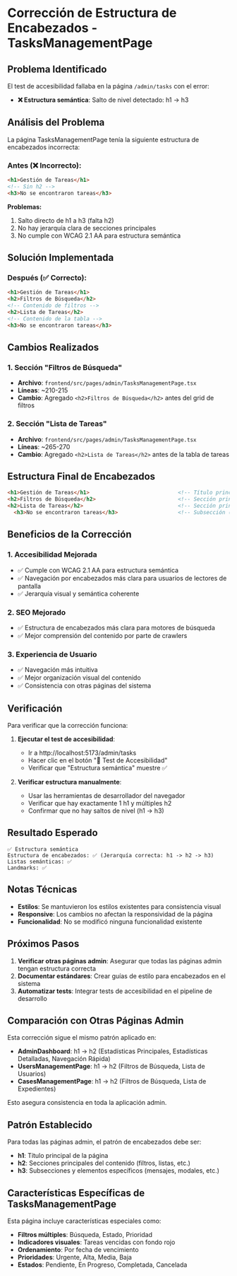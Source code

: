 # Corrección de Estructura de Encabezados - TasksManagementPage

## Problema Identificado

El test de accesibilidad fallaba en la página `/admin/tasks` con el error:
- **❌ Estructura semántica**: Salto de nivel detectado: h1 -> h3

## Análisis del Problema

La página TasksManagementPage tenía la siguiente estructura de encabezados incorrecta:

### Antes (❌ Incorrecto):
```html
<h1>Gestión de Tareas</h1>
<!-- Sin h2 -->
<h3>No se encontraron tareas</h3>
```

**Problemas:**
1. Salto directo de h1 a h3 (falta h2)
2. No hay jerarquía clara de secciones principales
3. No cumple con WCAG 2.1 AA para estructura semántica

## Solución Implementada

### Después (✅ Correcto):
```html
<h1>Gestión de Tareas</h1>
<h2>Filtros de Búsqueda</h2>
<!-- Contenido de filtros -->
<h2>Lista de Tareas</h2>
<!-- Contenido de la tabla -->
<h3>No se encontraron tareas</h3>
```

## Cambios Realizados

### 1. Sección "Filtros de Búsqueda"
- **Archivo**: `frontend/src/pages/admin/TasksManagementPage.tsx`
- **Líneas**: ~210-215
- **Cambio**: Agregado `<h2>Filtros de Búsqueda</h2>` antes del grid de filtros

### 2. Sección "Lista de Tareas"
- **Archivo**: `frontend/src/pages/admin/TasksManagementPage.tsx`
- **Líneas**: ~265-270
- **Cambio**: Agregado `<h2>Lista de Tareas</h2>` antes de la tabla de tareas

## Estructura Final de Encabezados

```html
<h1>Gestión de Tareas</h1>                            <!-- Título principal -->
<h2>Filtros de Búsqueda</h2>                          <!-- Sección principal 1 -->
<h2>Lista de Tareas</h2>                              <!-- Sección principal 2 -->
  <h3>No se encontraron tareas</h3>                   <!-- Subsección (mensaje) -->
```

## Beneficios de la Corrección

### 1. **Accesibilidad Mejorada**
- ✅ Cumple con WCAG 2.1 AA para estructura semántica
- ✅ Navegación por encabezados más clara para usuarios de lectores de pantalla
- ✅ Jerarquía visual y semántica coherente

### 2. **SEO Mejorado**
- ✅ Estructura de encabezados más clara para motores de búsqueda
- ✅ Mejor comprensión del contenido por parte de crawlers

### 3. **Experiencia de Usuario**
- ✅ Navegación más intuitiva
- ✅ Mejor organización visual del contenido
- ✅ Consistencia con otras páginas del sistema

## Verificación

Para verificar que la corrección funciona:

1. **Ejecutar el test de accesibilidad**:
   - Ir a http://localhost:5173/admin/tasks
   - Hacer clic en el botón "🧪 Test de Accesibilidad"
   - Verificar que "Estructura semántica" muestre ✅

2. **Verificar estructura manualmente**:
   - Usar las herramientas de desarrollador del navegador
   - Verificar que hay exactamente 1 h1 y múltiples h2
   - Confirmar que no hay saltos de nivel (h1 -> h3)

## Resultado Esperado

```
✅ Estructura semántica
Estructura de encabezados: ✅ (Jerarquía correcta: h1 -> h2 -> h3)
Listas semánticas: ✅
Landmarks: ✅
```

## Notas Técnicas

- **Estilos**: Se mantuvieron los estilos existentes para consistencia visual
- **Responsive**: Los cambios no afectan la responsividad de la página
- **Funcionalidad**: No se modificó ninguna funcionalidad existente

## Próximos Pasos

1. **Verificar otras páginas admin**: Asegurar que todas las páginas admin tengan estructura correcta
2. **Documentar estándares**: Crear guías de estilo para encabezados en el sistema
3. **Automatizar tests**: Integrar tests de accesibilidad en el pipeline de desarrollo

## Comparación con Otras Páginas Admin

Esta corrección sigue el mismo patrón aplicado en:
- **AdminDashboard**: h1 -> h2 (Estadísticas Principales, Estadísticas Detalladas, Navegación Rápida)
- **UsersManagementPage**: h1 -> h2 (Filtros de Búsqueda, Lista de Usuarios)
- **CasesManagementPage**: h1 -> h2 (Filtros de Búsqueda, Lista de Expedientes)

Esto asegura consistencia en toda la aplicación admin.

## Patrón Establecido

Para todas las páginas admin, el patrón de encabezados debe ser:
- **h1**: Título principal de la página
- **h2**: Secciones principales del contenido (filtros, listas, etc.)
- **h3**: Subsecciones y elementos específicos (mensajes, modales, etc.)

## Características Específicas de TasksManagementPage

Esta página incluye características especiales como:
- **Filtros múltiples**: Búsqueda, Estado, Prioridad
- **Indicadores visuales**: Tareas vencidas con fondo rojo
- **Ordenamiento**: Por fecha de vencimiento
- **Prioridades**: Urgente, Alta, Media, Baja
- **Estados**: Pendiente, En Progreso, Completada, Cancelada 